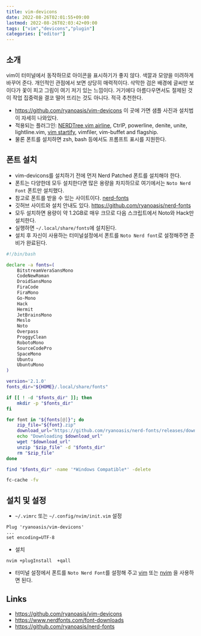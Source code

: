 ```yaml
---
title: vim-devicons
date: 2022-08-26T02:01:55+09:00
lastmod: 2022-08-26T02:03:42+09:00
tags: ["vim","devicons","plugin"]
categories: ["editor"]
---                                                                         
```


## 소개

vim이 터미널에서 동작하므로 아이콘을 표시하기가 좋지 않다. 색깔과 모양을 미려하게 바꾸어 준다. 개인적인 관점에서 보면 상당히 매력적이다. 삭막한 검은 배경에 글씨만 보이다가 꽃이 피고 그림이 여기 저기 있는 느낌이다. 거기에다 아름다우면서도 절제된 것이 작업 집중력을 결코 떨어 뜨리는 것도 아니다. 적극 추천한다.

* <https://github.com/ryanoasis/vim-devicons> 이 곳에 가면 샘플 사진과 설치법이 자세히 나와있다.
* 적용되는 플러그인: [NERDTree](NERDTree),[vim airline](vim-airline), CtrlP, powerline, denite, unite, lightline.vim, [vim startify](startify), vimfiler, vim-buffet and flagship.
* 물론 폰트를 설치하면 zsh, bash 등에서도 프롬프트 표시를 지원한다.

## 폰트 설치

* vim-devicons를 설치하기 전에 먼저 Nerd Patched 폰트를 설치해야 한다.
* 폰트는 다양한데 모두 설치한다면 많은 용량을 차지하므로 여기에서는 `Noto Nerd Font` 폰트만 설치했다.
* 참고로 폰트를 받을 수 있는 사이트이다. [nerd-fonts](https://www.nerdfonts.com/font-downloads)
* 깃허브 사이트와 설치 안내도 있다. <https://github.com/ryanoasis/nerd-fonts>
* 모두 설치하면 용량이 약 1.2GB로 매우 크므로 다음 스크립트에서 Noto와 Hack만 설치한다.
* 실행하면 `~/.local/share/fonts`에 설치된다.
* 설치 후 자신이 사용하는 터미널설정에서 폰트를 `Noto Nerd font`로 설정해주면 준비가 완료된다.

```bash
#!/bin/bash

declare -a fonts=(
    BitstreamVeraSansMono
    CodeNewRoman
    DroidSansMono
    FiraCode
    FiraMono
    Go-Mono
    Hack
    Hermit
    JetBrainsMono
    Meslo
    Noto
    Overpass
    ProggyClean
    RobotoMono
    SourceCodePro
    SpaceMono
    Ubuntu
    UbuntuMono
)

version='2.1.0'
fonts_dir="${HOME}/.local/share/fonts"

if [[ ! -d "$fonts_dir" ]]; then
    mkdir -p "$fonts_dir"
fi

for font in "${fonts[@]}"; do
    zip_file="${font}.zip"
    download_url="https://github.com/ryanoasis/nerd-fonts/releases/download/v${version}/${zip_file}"
    echo "Downloading $download_url"
    wget "$download_url"
    unzip "$zip_file" -d "$fonts_dir"
    rm "$zip_file"
done

find "$fonts_dir" -name '*Windows Compatible*' -delete

fc-cache -fv
```

## 설치 및 설정

* `~/.vimrc` 또는 `~/.config/nvim/init.vim` 설정
```vimrc
Plug 'ryanoasis/vim-devicons'
...
set encoding=UTF-8
```

* 설치
```console
nvim +plugInstall  +qall
```

* 터미널 설정에서 폰트를 `Noto Nerd Font`를 설정해 주고 [vim](vim) 또는 [nvim](nvim) 을 사용하면 된다.

## Links
  
* <https://github.com/ryanoasis/vim-devicons> 
* <https://www.nerdfonts.com/font-downloads>
* <https://github.com/ryanoasis/nerd-fonts>

